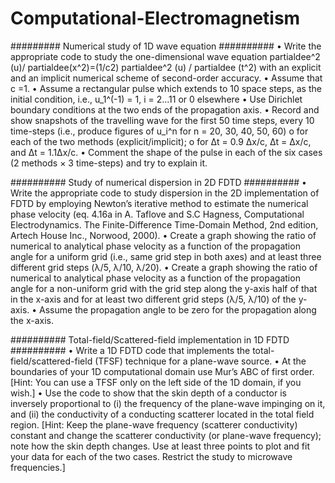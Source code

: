 # Computational-Electromagnetism

#########  Numerical study of 1D wave equation  ##########
• Write the appropriate code to study the one-dimensional wave equation partialdee^2 (u)/ partialdee(x^2)=(1/c2) partialdee^2 (u) / partialdee (t^2)
with an explicit and an implicit numerical scheme of second-order
accuracy.
• Assume that c =1.
• Assume a rectangular pulse which extends to 10 space steps, as the initial
condition, i.e., u_1^(-1) = 1, i = 2...11 or 0 elsewhere
• Use Dirichlet boundary conditions at the two ends of the propagation axis.
• Record and show snapshots of the travelling wave for the first 50 time steps, every 10 time-steps (i.e., produce figures of u_i^n for n = 20, 30, 40, 50, 60)
o for each of the two methods (explicit/implicit);
o for Δt = 0.9 Δx/c, Δt = Δx/c, and Δt = 1.1Δx/c.
• Comment the shape of the pulse in each of the six cases (2 methods × 3 time-steps) and try to explain it.


##########  Study of numerical dispersion in 2D FDTD  ##########
• Write the appropriate code to study dispersion in the 2D implementation of FDTD by employing Newton’s iterative method to estimate the numerical phase velocity (eq. 4.16a in A. Taflove and S.C Hagness, Computational Electrodynamics. The Finite-Difference Time-Domain Method, 2nd edition, Artech House Inc., Norwood, 2000).
• Create a graph showing the ratio of numerical to analytical phase velocity as a function of the propagation angle for a uniform grid (i.e., same grid step in both axes) and at least three different grid steps (λ/5, λ/10, λ/20).
• Create a graph showing the ratio of numerical to analytical phase velocity as a function of the propagation angle for a non-uniform grid with the grid step along the y-axis half of that in the x-axis and for at least two different grid steps (λ/5, λ/10) of the y-axis.
• Assume the propagation angle to be zero for the propagation along the x-axis.


##########  Total-field/Scattered-field implementation in 1D FDTD  ##########
• Write a 1D FDTD code that implements the total-field/scattered-field (TFSF) technique for a plane-wave source.
• At the boundaries of your 1D computational domain use Mur’s ABC of first order.
[Hint: You can use a TFSF only on the left side of the 1D domain, if you wish.]
• Use the code to show that the skin depth of a conductor is inversely proportional to (i) the frequency of the plane-wave impinging on it, and (ii) the conductivity of a conducting scatterer located in the total field region.
[Hint: Keep the plane-wave frequency (scatterer conductivity) constant and change the scatterer conductivity (or plane-wave frequency); note how the skin depth changes. Use at least three points to plot and fit your data for each of the two cases. Restrict the study to microwave frequencies.]
